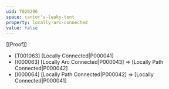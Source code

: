 ```yaml
---
uid: T020296
space: cantor's-leaky-tent
property: locally-arc-connected
value: false
---
```

[[Proof]]

* [T001063] [Locally Connected|P000041]
* [I000063] [Locally Arc Connected|P000043] => [Locally Path Connected|P000042]
* [I000064] [Locally Path Connected|P000042] => [Locally Connected|P000041]

